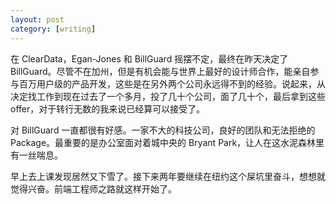```yaml
---
layout: post
category: [writing]
---
```


在 ClearData，Egan-Jones 和 BillGuard 摇摆不定，最终在昨天决定了 BillGuard。尽管不在加州，但是有机会能与世界上最好的设计师合作，能亲自参与百万用户级的产品开发，这些是在另外两个公司永远得不到的经验。说起来，从决定找工作到现在过去了一个多月，投了几十个公司，面了几十个，最后拿到这些 offer，对于转行无数的我来说已经算可以接受了。

对 BillGuard 一直都很有好感。一家不大的科技公司，良好的团队和无法拒绝的 Package。最重要的是办公室面对着城中央的 Bryant Park，让人在这水泥森林里有一丝喘息。

早上去上课发现居然又下雪了。接下来两年要继续在纽约这个屎坑里奋斗，想想就觉得兴奋。前端工程师之路就这样开始了。
